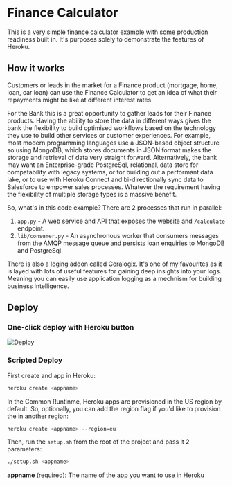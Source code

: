 # Finance Calculator

This is a very simple finance calculator example with some production readiness built in. It's purposes solely to demonstrate the features of Heroku.

## How it works

Customers or leads in the market for a Finance product (mortgage, home, loan, car loan) can use the Finance Calculator to get an idea of what their repayments might be like at different interest rates.

For the Bank this is a great opportunity to gather leads for their Finance products. Having the ability to store the data in different ways gives the bank the flexibility to build optimised workflows based on the technology they use to build other services or customer experiences. For example, most modern programming languages use a JSON-based object structure so using MongoDB, which stores documents in JSON format makes the storage and retrieval of data very straight forward. Alternatively, the bank may want an Enterprise-grade PostgreSql, relational, data store for compatability with legacy systems, or for building out a performant data lake, or to use with Heroku Connect and bi-directionally sync data to Salesforce to empower sales processes. Whatever the requirement having the flexibility of multiple storage types is a massive benefit.

So, what's in this code example? There are 2 processes that run in parallel: 

1. `app.py` - A web service and API that exposes the website and `/calculate` endpoint.
2. `lib/consumer.py` - An asynchronous worker that consumers messages from the AMQP message queue and persists loan enquiries to MongoDB and PostgreSql.

There is also a loging addon called Coralogix. It's one of my favourites as it is layed with lots of useful features for gaining deep insights into your logs. Meaning you can easily use application logging as a mechnism for building business intelligence.

## Deploy
### One-click deploy with Heroku button

[![Deploy](https://www.herokucdn.com/deploy/button.svg)](https://heroku.com/deploy?template=https://github.com/travega/finance-calculator)

### Scripted Deploy

First create and app in Heroku:

```bash
heroku create <appname>
```

In the Common Runtinme, Heroku apps are provisioned in the US region by default. So, optionally, you can add the region flag if you'd like to provision the in another region:

```bash
heroku create <appname> --region=eu
```

Then, run the `setup.sh` from the root of the project and pass it 2 parameters:

```bash
./setup.sh <appname>
```

**appname** (required): The name of the app you want to use in Heroku
